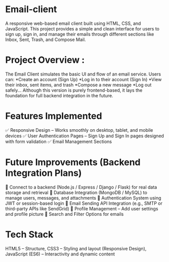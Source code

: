 # Email-client
A responsive web-based email client built using HTML, CSS, and JavaScript.
This project provides a simple and clean interface for users to sign up, sign in, and manage their emails through different sections like Inbox, Sent, Trash, and Compose Mail.

# Project Overview :
The Email Client simulates the basic UI and flow of an email service.
Users can:
*Create an account (Sign Up)
*Log in to their account (Sign In)
*View their inbox, sent items, and trash
*Compose a new message
*Log out safely... 
Although this version is purely frontend-based, it lays the foundation for full backend integration in the future.

# Features Implemented
✅ Responsive Design – Works smoothly on desktop, tablet, and mobile devices
✅ User Authentication Pages – Sign Up and Sign In pages designed with form validation
✅ Email Management Sections

# Future Improvements (Backend Integration Plans)

🔹 Connect to a backend (Node.js / Express / Django / Flask) for real data storage and retrieval
🔹 Database Integration (MongoDB / MySQL) to manage users, messages, and attachments
🔹 Authentication System using JWT or session-based login
🔹 Email Sending API Integration (e.g., SMTP or third-party APIs like SendGrid)
🔹 Profile Management – Add user settings and profile picture
🔹 Search and Filter Options for emails

# Tech Stack
HTML5 – Structure, 
CSS3 – Styling and layout (Responsive Design), 
JavaScript (ES6) – Interactivity and dynamic content
